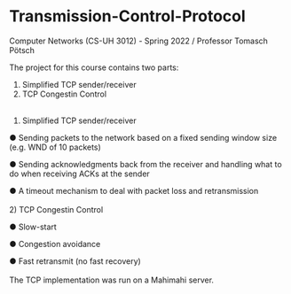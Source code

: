 # Transmission-Control-Protocol
Computer Networks (CS-UH 3012) - Spring 2022 / Professor Tomasch Pötsch


The project for this course contains two parts:
1. Simplified TCP sender/receiver
2. TCP Congestin Control
<br/><br/>
1) Simplified TCP sender/receiver

● Sending packets to the network based on a fixed sending window size (e.g. WND of 10
packets)

● Sending acknowledgments back from the receiver and handling what to do when
receiving ACKs at the sender

● A timeout mechanism to deal with packet loss and retransmission
<br/><br/>
2) TCP Congestin Control

● Slow-start

● Congestion avoidance

● Fast retransmit (no fast recovery)
<br/><br/>
The TCP implementation was run on a Mahimahi server.
